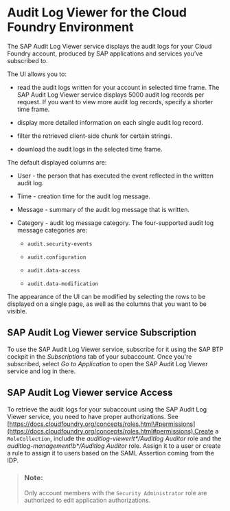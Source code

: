 <!-- loioe3baa5f1a0c64c44aac8ab3ea3d1b500 -->

# Audit Log Viewer for the Cloud Foundry Environment

The SAP Audit Log Viewer service displays the audit logs for your Cloud Foundry account, produced by SAP applications and services you’ve subscribed to.

The UI allows you to:

-   read the audit logs written for your account in selected time frame. The SAP Audit Log Viewer service displays 5000 audit log records per request. If you want to view more audit log records, specify a shorter time frame.

-   display more detailed information on each single audit log record.

-   filter the retrieved client-side chunk for certain strings.

-   download the audit logs in the selected time frame.


The default displayed columns are:

-   User - the person that has executed the event reflected in the written audit log.

-   Time - creation time for the audit log message.

-   Message - summary of the audit log message that is written.

-   Category - audit log message category. The four-supported audit log message categories are:

    -   `audit.security-events`

    -   `audit.configuration`

    -   `audit.data-access`

    -   `audit.data-modification`



The appearance of the UI can be modified by selecting the rows to be displayed on a single page, as well as the columns that you want to be visible.



<a name="loioe3baa5f1a0c64c44aac8ab3ea3d1b500__section_er5_g3k_kfb"/>

## SAP Audit Log Viewer service Subscription

To use the SAP Audit Log Viewer service, subscribe for it using the SAP BTP cockpit in the *Subscriptions* tab of your subaccount. Once you're subscribed, select *Go to Application* to open the SAP Audit Log Viewer service and log in there.



<a name="loioe3baa5f1a0c64c44aac8ab3ea3d1b500__section_cbf_43k_kfb"/>

## SAP Audit Log Viewer service Access

To retrieve the audit logs for your subaccount using the SAP Audit Log Viewer service, you need to have proper authorizations. See [https://docs.cloudfoundry.org/concepts/roles.html\#permissions](https://docs.cloudfoundry.org/concepts/roles.html#permissions).Create a `RoleCollection`, include the *auditlog-viewer!t\*/Auditlog Auditor* role and the *auditlog-management!b\*/Auditlog Auditor* role. Assign it to a user or create a rule to assign it to users based on the SAML Assertion coming from the IDP.

> ### Note:  
> Only account members with the `Security Administrator` role are authorized to edit application authorizations.

